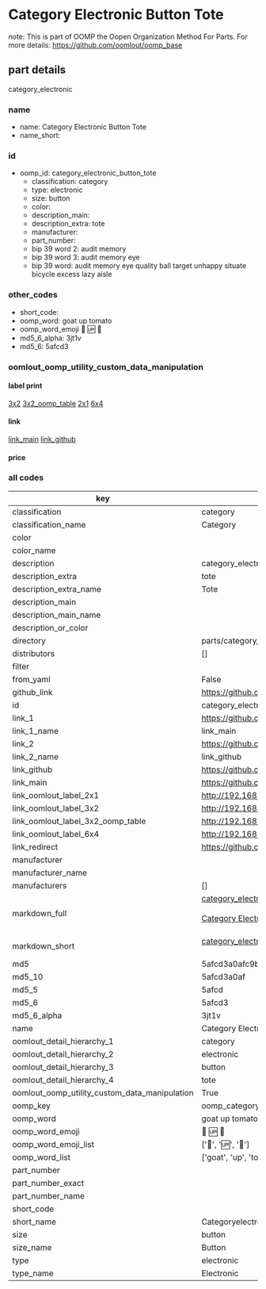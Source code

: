 # Category Electronic Button Tote  

note: This is part of OOMP the Oopen Organization Method For Parts. For more details: https://github.com/oomlout/oomp_base

##  part details
  



category_electronic



### name
* name: Category Electronic Button Tote
* name_short: 
### id
* oomp_id: category_electronic_button_tote
  * classification: category
  * type: electronic
  * size: button
  * color: 
  * description_main: 
  * description_extra: tote
  * manufacturer: 
  * part_number: 
  * bip 39 word 2: audit memory
  * bip 39 word 3: audit memory eye
  * bip 39 word: audit memory eye quality ball target unhappy situate bicycle excess lazy aisle

### other_codes
* short_code: 
* oomp_word: goat up tomato
* oomp_word_emoji :goat: :up: :tomato:
* md5_6_alpha: 3jt1v
* md5_6: 5afcd3






### oomlout_oomp_utility_custom_data_manipulation
#### label print
[3x2](http://192.168.1.245:1112/?label=oomp%203jt1v)
[3x2_oomp_table](http://192.168.1.108:1112/?label=oomp%203jt1v)
[2x1](http://192.168.1.242:1112/?label=oomp%203jt1v)
[6x4](http://192.168.1.55:1112/?label=oomp%203jt1v)    

#### link

[link_main](https://github.com/oomlout/oomlout_oomp_version_1_messy/tree/main/parts/category_electronic_button_tote) [link_github](https://github.com/oomlout/oomlout_oomp_version_1_messy/tree/main/parts/category_electronic_button_tote)                             

#### price







### all codes 
| key | value |  
| --- | --- |  
| classification | category |  
| classification_name | Category |  
| color |  |  
| color_name |  |  
| description | category_electronic |  
| description_extra | tote |  
| description_extra_name | Tote |  
| description_main |  |  
| description_main_name |  |  
| description_or_color |   |  
| directory | parts/category_electronic_button_tote |  
| distributors | [] |  
| filter |  |  
| from_yaml | False |  
| github_link | https://github.com/oomlout/oomlout_oomp_part_src/tree/main/parts/category_electronic_button_tote |  
| id | category_electronic_button_tote |  
| link_1 | https://github.com/oomlout/oomlout_oomp_version_1_messy/tree/main/parts/category_electronic_button_tote |  
| link_1_name | link_main |  
| link_2 | https://github.com/oomlout/oomlout_oomp_version_1_messy/tree/main/parts/category_electronic_button_tote |  
| link_2_name | link_github |  
| link_github | https://github.com/oomlout/oomlout_oomp_version_1_messy/tree/main/parts/category_electronic_button_tote |  
| link_main | https://github.com/oomlout/oomlout_oomp_version_1_messy/tree/main/parts/category_electronic_button_tote |  
| link_oomlout_label_2x1 | http://192.168.1.242:1112/?label=oomp%203jt1v |  
| link_oomlout_label_3x2 | http://192.168.1.245:1112/?label=oomp%203jt1v |  
| link_oomlout_label_3x2_oomp_table | http://192.168.1.108:1112/?label=oomp%203jt1v |  
| link_oomlout_label_6x4 | http://192.168.1.55:1112/?label=oomp%203jt1v |  
| link_redirect | https://github.com/oomlout/oomlout_oomp_version_1_messy/tree/main/parts/category_electronic_button_tote |  
| manufacturer |  |  
| manufacturer_name |  |  
| manufacturers | [] |  
| markdown_full | [category_electronic_button_tote](none)<br>[](none)<br>[Category Electronic Button Tote](none)<br><br> |  
| markdown_short | [category_electronic_button_tote](none)<br><br> |  
| md5 | 5afcd3a0afc9bdab7788faf2a262b878 |  
| md5_10 | 5afcd3a0af |  
| md5_5 | 5afcd |  
| md5_6 | 5afcd3 |  
| md5_6_alpha | 3jt1v |  
| name | Category Electronic Button Tote |  
| oomlout_detail_hierarchy_1 | category |  
| oomlout_detail_hierarchy_2 | electronic |  
| oomlout_detail_hierarchy_3 | button |  
| oomlout_detail_hierarchy_4 | tote |  
| oomlout_oomp_utility_custom_data_manipulation | True |  
| oomp_key | oomp_category_electronic_button_tote |  
| oomp_word | goat up tomato |  
| oomp_word_emoji | :goat: :up: :tomato: |  
| oomp_word_emoji_list | [':goat:', ':up:', ':tomato:'] |  
| oomp_word_list | ['goat', 'up', 'tomato'] |  
| part_number |  |  
| part_number_exact |  |  
| part_number_name |  |  
| short_code |  |  
| short_name | Categoryelectronic |  
| size | button |  
| size_name | Button |  
| type | electronic |  
| type_name | Electronic |  
